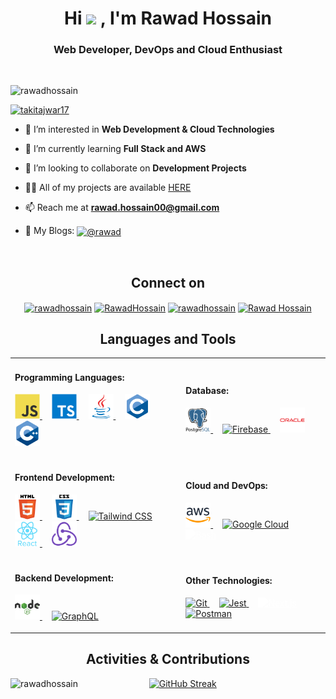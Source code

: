 <h1 align="center">Hi <img src="https://media.giphy.com/media/hvRJCLFzcasrR4ia7z/giphy.gif" width="32">
, I'm Rawad Hossain </h1>
<h3 align="center">Web Developer, DevOps and Cloud Enthusiast</h3>
<br>

<!-- <img align="right" alt="Coding" width="500"  src="https://media.tenor.com/2uyENRmiUt0AAAAd/coding.gif"> -->
<p align="left"> <img src="https://komarev.com/ghpvc/?username=rawadhossain&label=Profile%20views&color=blueviolet&style=flat" alt="rawadhossain" /> </p>
<p align="left"> <a href="https://linkedin.com/in/rawadhossain" target="blank"><img src="https://img.shields.io/twitter/follow/rawadhossain?logo=twitter&color=bluebrightgreen&style=for-the-badge" alt="takitajwar17" /></a> </p>
<!-- <p align="left"> <a href="https://linkedin.com/in/rawadhossain" target="blank"><img align="center" src="https://raw.githubusercontent.com/rahuldkjain/github-profile-readme-generator/master/src/images/icons/Social/linked-in-alt.svg?logo=linked-in&style=for-the-badge" alt="rawadhossain" height="20" width="40" /></a> </p> -->

-   🔭 I’m interested in **Web Development & Cloud Technologies**

-   🌱 I’m currently learning **Full Stack and AWS**

-   👯 I’m looking to collaborate on **Development Projects**

-   👨‍💻 All of my projects are available [HERE](https://github.com/rawadhossain?tab=repositories)

-   📫 Reach me at **rawad.hossain00@gmail.com**

-   📝 My Blogs:
    <a href="https://rawad.hashnode.dev/" target="blank"><img align="center" src="https://img.shields.io/badge/Hashnode-2962FF?style=for-the-badge&logo=hashnode&logoColor=white" alt="@rawad"  /></a>
    <!-- ![Hashnode](https://img.shields.io/badge/Hashnode-2962FF?style=flat&logo=hashnode&logoColor=white) -->

<br>

<h2 align="center">Connect on</h2>
<p align="center">
<a href="https://linkedin.com/in/rawadhossain" target="blank"><img align="center" src="https://raw.githubusercontent.com/rahuldkjain/github-profile-readme-generator/master/src/images/icons/Social/linked-in-alt.svg" alt="rawadhossain" height="30" width="40" /></a>
<a href="https://x.com/RawadHossain" target="blank"><img align="center" src="https://raw.githubusercontent.com/rahuldkjain/github-profile-readme-generator/master/src/images/icons/Social/twitter.svg" alt="RawadHossain" height="30" width="40" /></a>
<a href="https://www.instagram.com/_rawad._" target="blank"><img align="center" src="https://raw.githubusercontent.com/rahuldkjain/github-profile-readme-generator/master/src/images/icons/Social/instagram.svg" alt="rawadhossain" height="30" width="40" /></a>
<a href="https://facebook.com/rawadhossain" target="blank"><img align="center" src="https://raw.githubusercontent.com/rahuldkjain/github-profile-readme-generator/master/src/images/icons/Social/facebook.svg" alt="Rawad Hossain" height="30" width="40" /></a>

</p>


<h2 align="center">Languages and Tools</h2>

<table align="center">
  <tr>
    <td align="center" valign="middle">
  <h4 align="left">Programming Languages:</h4>
  <p align="left">
    <a href="https://developer.mozilla.org/en-US/docs/Web/JavaScript" target="_blank" rel="noreferrer" style="margin-right: 15px;"> 
      <img src="https://raw.githubusercontent.com/devicons/devicon/master/icons/javascript/javascript-original.svg" alt="JavaScript" width="40" height="40"/> 
    </a>
    <a href="https://www.typescriptlang.org/" target="_blank" rel="noreferrer" style="margin-right: 15px;"> 
      <img src="https://raw.githubusercontent.com/devicons/devicon/master/icons/typescript/typescript-original.svg" alt="TypeScript" width="40" height="40"/> 
    </a>
    <a href="https://www.java.com" target="_blank" rel="noreferrer" style="margin-right: 15px;"> 
      <img src="https://raw.githubusercontent.com/devicons/devicon/master/icons/java/java-original.svg" alt="Java" width="40" height="40"/> 
    </a>
    <a href="https://www.cprogramming.com/" target="_blank" rel="noreferrer" style="margin-right: 15px;"> 
      <img src="https://raw.githubusercontent.com/devicons/devicon/master/icons/c/c-original.svg" alt="C" width="40" height="40"/> 
    </a>
    <a href="https://www.w3schools.com/cpp/" target="_blank" rel="noreferrer" style="margin-right: 15px;"> 
      <img src="https://raw.githubusercontent.com/devicons/devicon/master/icons/cplusplus/cplusplus-original.svg" alt="C++" width="40" height="40"/> 
    </a>
    <!-- <a href="https://www.w3schools.com/cs/" target="_blank" rel="noreferrer" style="margin-right: 15px;"> 
      <img src="https://raw.githubusercontent.com/devicons/devicon/master/icons/csharp/csharp-original.svg" alt="C#" width="40" height="40"/> 
    </a> -->
  </p>
</td>

  <td align="center" valign="middle">
      <h4 align="left">Database:</h4>
      <p align="left">
        <a href="https://www.postgresql.org" target="_blank" rel="noreferrer" style="margin-right: 15px;"> <img src="https://raw.githubusercontent.com/devicons/devicon/master/icons/postgresql/postgresql-original-wordmark.svg" alt="PostgreSQL" width="40" height="40"/> </a>
        <a href="https://firebase.google.com/" target="_blank" rel="noreferrer" style="margin-right: 15px;"> <img src="https://www.vectorlogo.zone/logos/firebase/firebase-icon.svg" alt="Firebase" width="40" height="40"/> </a>
        <a href="https://www.oracle.com/" target="_blank" rel="noreferrer" style="margin-right: 15px;"> <img src="https://raw.githubusercontent.com/devicons/devicon/master/icons/oracle/oracle-original.svg" alt="Oracle" width="40" height="40"/> </a>
      </p>
    </td>
  </tr>

  <tr>
    <td align="center" valign="middle">
      <h4 align="left">Frontend Development:</h4>
      <p align="left">
        <a href="https://www.w3.org/html/" target="_blank" rel="noreferrer" style="margin-right: 15px;"> <img src="https://raw.githubusercontent.com/devicons/devicon/master/icons/html5/html5-original-wordmark.svg" alt="HTML5" width="40" height="40"/> </a>
        <a href="https://www.w3schools.com/css/" target="_blank" rel="noreferrer" style="margin-right: 15px;"> <img src="https://raw.githubusercontent.com/devicons/devicon/master/icons/css3/css3-original-wordmark.svg" alt="CSS3" width="40" height="40"/> </a>
        <a href="https://tailwindcss.com/" target="_blank" rel="noreferrer" style="margin-right: 15px;"> <img src="https://www.vectorlogo.zone/logos/tailwindcss/tailwindcss-icon.svg" alt="Tailwind CSS" width="40" height="40"/> </a>
        <a href="https://reactjs.org/" target="_blank" rel="noreferrer" style="margin-right: 15px;"> <img src="https://raw.githubusercontent.com/devicons/devicon/master/icons/react/react-original-wordmark.svg" alt="React" width="40" height="40"/> </a>
        <a href="https://redux.js.org" target="_blank" rel="noreferrer" style="margin-right: 15px;"> <img src="https://raw.githubusercontent.com/devicons/devicon/master/icons/redux/redux-original.svg" alt="Redux" width="40" height="40"/> </a>
      </p>
    </td>
    
   <td align="center" valign="middle">

 <h4 align="left">Cloud and DevOps:</h4>
      <p align="left">
        <a href="https://aws.amazon.com" target="_blank" rel="noreferrer" style="margin-right: 15px;"> <img src="https://raw.githubusercontent.com/devicons/devicon/master/icons/amazonwebservices/amazonwebservices-original-wordmark.svg" alt="AWS" width="40" height="40" /> </a>
        <a href="https://cloud.google.com" target="_blank" rel="noreferrer" style="margin-right: 15px;"> <img src="https://www.vectorlogo.zone/logos/google_cloud/google_cloud-icon.svg" alt="Google Cloud" width="40" height="40"/> </a>
        <a href="https://www.gnu.org/software/bash/" target="_blank" rel="noreferrer" style="margin-right: 15px;"> <img src="https://www.vectorlogo.zone/logos/gnu_bash/gnu_bash-icon.svg" alt="Bash" width="40" height="40" style="filter: brightness(0) invert(1);" /> </a>
      </p>
     
</td>
  </tr>

  <tr>
    <td align="center" valign="middle">
      <h4 align="left">Backend Development:</h4>
      <p align="left">
        <a href="https://nodejs.org" target="_blank" rel="noreferrer" style="margin-right: 15px;"> <img src="https://raw.githubusercontent.com/devicons/devicon/master/icons/nodejs/nodejs-original-wordmark.svg" alt="Node.js" width="40" height="40"/> </a>
        <a href="https://graphql.org" target="_blank" rel="noreferrer" style="margin-right: 15px;"> <img src="https://www.vectorlogo.zone/logos/graphql/graphql-icon.svg" alt="GraphQL" width="40" height="40"/> </a>
      </p>
    </td>

  <td align="center" valign="middle">
  <h4 align="left">Other Technologies:</h4>
  <p align="left">
    <!-- <a href="https://dotnet.microsoft.com/" target="_blank" rel="noreferrer"> <img src="https://raw.githubusercontent.com/devicons/devicon/master/icons/dot-net/dot-net-original-wordmark.svg" alt=".NET" width="40" height="40"/> </a> -->
    <a href="https://git-scm.com/" target="_blank" rel="noreferrer" style="margin-right: 15px;"> 
      <img src="https://www.vectorlogo.zone/logos/git-scm/git-scm-icon.svg" alt="Git" width="40" height="40"/> 
    </a>
    <a href="https://jestjs.io" target="_blank" rel="noreferrer" style="margin-right: 15px;"> 
      <img src="https://www.vectorlogo.zone/logos/jestjsio/jestjsio-icon.svg" alt="Jest" width="40" height="40"/> 
    </a>
    <a href="https://nextjs.org/" target="_blank" rel="noreferrer" style="margin-right: 15px;"> 
      <img src="https://cdn.worldvectorlogo.com/logos/nextjs-2.svg" alt="Next.js" width="40" height="40" style="filter: brightness(0) invert(1)"/> 
    </a>
    <a href="https://postman.com" target="_blank" rel="noreferrer" style="margin-right: 15px;"> 
      <img src="https://www.vectorlogo.zone/logos/getpostman/getpostman-icon.svg" alt="Postman" width="40" height="40"/> 
    </a>
  </p>
</td>

  </tr>
</table>


<h2 align="center">Activities & Contributions</h2>
<p>
  <img align="left" src="https://github-readme-stats.vercel.app/api/top-langs?username=rawadhossain&show_icons=true&hide_progress=true&theme=dark" alt="rawadhossain" width="44%">
</p>
<p>
  <a href="https://github.com/rawadhossain">
<!--     <img width="52%" src="https://github-readme-streak-stats.herokuapp.com/?user=rawadhossain&theme=dark&theme=black-ice&stroke=0000"> -->
      <a href="https://git.io/streak-stats"><img src="https://streak-stats.demolab.com?user=rawadhossain&theme=dark-smoky&border_radius=5.5&card_width=480&card_height=210" alt="GitHub Streak" /></a>
  </a>
</p>
